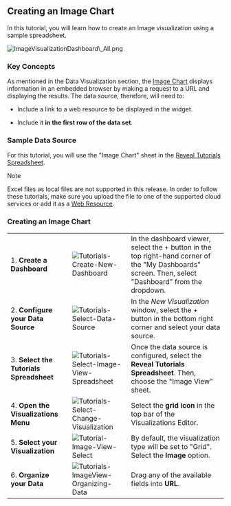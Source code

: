 ## Creating an Image Chart

In this tutorial, you will learn how to create an Image visualization
using a sample spreadsheet.

<img src="images/ImageVisualizationDashboard_All.png" alt="ImageVisualizationDashboard\_All.png" class="responsive-img" />

### Key Concepts

As mentioned in the Data Visualization section, the [Image Chart](image-chart.md) displays information in an embedded browser by making
a request to a URL and displaying the results. The data source,
therefore, will need to:

  - Include a link to a web resource to be displayed in the widget.

  - Include it **in the first row of the data set**.

### Sample Data Source

For this tutorial, you will use the "Image Chart" sheet in the [Reveal Tutorials Spreadsheet](https://download.infragistics.com/reportplus/help/samples/Reveal_Visualization_Tutorials.xlsx).

>[!NOTE]
>Excel files as local files are not supported in this release. In order to follow these tutorials, make sure you upload the file to one of the supported cloud services or add it as a [Web Resource](~/en/datasources/supported-data-sources/web-resource.md).

### Creating an Image Chart

|                                          |                                                                                                |                                                                                                                                                      |
| ---------------------------------------- | ---------------------------------------------------------------------------------------------- | ---------------------------------------------------------------------------------------------------------------------------------------------------- |
| 1\. **Create a Dashboard**               | <img src="images/Tutorials-Create-New-Dashboard.png" alt="Tutorials-Create-New-Dashboard" class="responsive-img" />                   | In the dashboard viewer, select the + button in the top right-hand corner of the "My Dashboards" screen. Then, select "Dashboard" from the dropdown. |
| 2\. **Configure your Data Source**       | <img src="images/Tutorials-Select-Data-Source.png" alt="Tutorials-Select-Data-Source" class="responsive-img" />                       | In the *New Visualization* window, select the + button in the bottom right corner and select your data source.                                       |
| 3\. **Select the Tutorials Spreadsheet** | <img src="images/Tutorials-Select-Image-View-Spreadsheet.png" alt="Tutorials-Select-Image-View-Spreadsheet" class="responsive-img" /> | Once the data source is configured, select the **Reveal Tutorials Spreadsheet**. Then, choose the "Image View" sheet.                                |
| 4\. **Open the Visualizations Menu**     | <img src="images/Tutorials-Select-Change-Visualization.png" alt="Tutorials-Select-Change-Visualization" class="responsive-img" />     | Select the **grid icon** in the top bar of the Visualizations Editor.                                                                                |
| 5\. **Select your Visualization**        | <img src="images/tutorial-Image-View-Select.png" alt="Tutorial-Image-View-Select" class="responsive-img" />                           | By default, the visualization type will be set to "Grid". Select the **Image** option.                                                               |
| 6\. **Organize your Data**               | <img src="images/Tutorials-ImageView-Organizing-Data.png" alt="Tutorials-ImageView-Organizing-Data" class="responsive-img" />         | Drag any of the available fields into **URL**.                                                                                                       |
